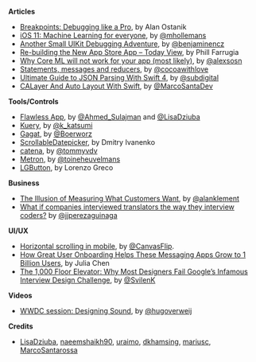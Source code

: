 
**Articles**

* [Breakpoints: Debugging like a Pro](https://cheesecakelabs.com/blog/breakpoints-debugging-like-pro/), by Alan Ostanik
* [iOS 11: Machine Learning for everyone](http://machinethink.net/blog/ios-11-machine-learning-for-everyone/), by [@mhollemans](https://twitter.com/mhollemans)
* [Another Small UIKit Debugging Adventure](http://blog.benjamin-encz.de/post/another-small-uikit-debugging-adventure/), by [@benjaminencz](https://twitter.com/benjaminencz)
* [Re-building the New App Store App – Today View](http://www.phillfarrugia.com/2017/06/19/rebuilding-the-new-app-store-app-today-view/), by Phill Farrugia
* [Why Core ML will not work for your app (most likely)](http://alexsosn.github.io/ml/2017/06/09/Core-ML-will-not-Work-for-Your-App.html), by [@alexsosn](https://github.com/alexsosn)
* [Statements, messages and reducers](https://www.cocoawithlove.com/blog/statements-messages-reducers.html), by [@cocoawithlove](https://twitter.com/cocoawithlove)
* [Ultimate Guide to JSON Parsing With Swift 4](http://benscheirman.com/2017/06/ultimate-guide-to-json-parsing-with-swift-4/), by [@subdigital](https://twitter.com/subdigital)
* [CALayer And Auto Layout With Swift](https://marcosantadev.com/calayer-auto-layout-swift/), by [@MarcoSantaDev](https://twitter.com/MarcoSantaDev)

**Tools/Controls**

* [Flawless App](https://flawlessapp.io/), by [@Ahmed_Sulajman](https://twitter.com/ahmed_sulajman) and [@LisaDziuba](https://twitter.com/LisaDziuba)
* [Kuery](https://github.com/kishikawakatsumi/Kuery), by [@k_katsumi](http://twitter.com/k_katsumi)
* [Gagat](https://github.com/Boerworz/Gagat), by [@Boerworz](https://twitter.com/Boerworz)
* [ScrollableDatepicker](https://github.com/noxt/ScrollableDatepicker), by Dmitry Ivanenko
* [catena](https://github.com/pixelspark/catena), by [@tommyvdv](https://twitter.com/tommyvdv)
* [Metron](https://github.com/toineheuvelmans/Metron), by [@toineheuvelmans](https://twitter.com/toineheuvelmans)
* [LGButton](https://github.com/loregr/LGButton), by Lorenzo Greco

**Business**

* [The Illusion of Measuring What Customers Want](https://jtbd.info/the-illusion-of-measuring-what-customers-want-3672a7892eb), by [@alanklement](https://twitter.com/alanklement)
* [What if companies interviewed translators the way they interview coders?](https://medium.freecodecamp.com/welcome-to-the-software-interview-ee673bc5ef6) by [@jjperezaguinaga](https://twitter.com/jjperezaguinaga)

**UI/UX**

* [Horizontal scrolling in mobile](https://uxplanet.org/horizontal-scrolling-in-mobile-643c81901af3), by [@CanvasFlip](https://twitter.com/CanvasFlip).
* [How Great User Onboarding Helps These Messaging Apps Grow to 1 Billion Users](https://www.appcues.com/blog/user-onboarding-messaging-apps/), by Julia Chen
* [The 1,000 Floor Elevator: Why Most Designers Fail Google’s Infamous Interview Design Challenge](https://medium.muz.li/the-1-000-floor-elevator-why-most-designers-fail-googles-infamous-interview-design-challenge-a5ff9ad91741), by [@SvilenK](https://twitter.com/SvilenK)

**Videos**

* [WWDC session: Designing Sound](https://developer.apple.com/videos/play/wwdc2017/803/), by [@hugoverweij ](https://twitter.com/hugoverweij)

**Credits**

* [LisaDziuba](https://github.com/lisadziuba), [naeemshaikh90](https://github.com/naeemshaikh90), [uraimo](https://github.com/uraimo), [dkhamsing](https://github.com/dkhamsing), [mariusc](https://github.com/mariusc), [MarcoSantarossa](https://github.com/MarcoSantarossa)
